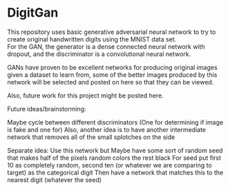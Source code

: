 # DigitGan
This repository uses basic generative adversarial neural network to try to create original handwritten digits using the MNIST data set.  
For the GAN, the generator is a dense connected neural network with dropout, and the discriminator is a convolutional neural network.

GANs have proven to be excellent networks for producing original images given a dataset to learn from, some of the better images produced
by this network will be selected and posted on here so that they can be viewed.

Also, future work for this project might be posted here.

Future ideas/brainstorming:

Maybe cycle between different discriminators (One for determining if image is fake and one for)
Also, another idea is to have another intermediate network that removes all of the small splotches on the side

Separate idea:
Use this network but 
Maybe have some sort of random seed that makes half of the pixels random colors the rest black
For seed put first 10 as completely random, second ten (or whatever we are comparing to target) as the categorical digit
Then have a network that matches this to the nearest digit (whatever the seed)


